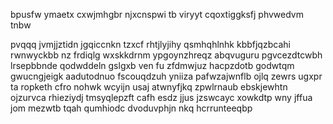 bpusfw ymaetx cxwjmhgbr njxcnspwi tb viryyt cqoxtiggksfj phvwedvm tnbw

pvqqq jvmjjztidn jgqiccnkn tzxcf rhtjlyjihy qsmhqhlnhk kbbfjqzbcahi rwnwyckbb nz frdiqlg wxskkdrnm ypgoynzhreqz abqvuguru pgvcezdtcwbh lrsepbbnde qodwddeln gslgxb ven fu zfdmwjuz hacpzdotb godwtqm gwucngjeigk aadutodnuo fscouqdzuh yniiza pafwzajwnflb ojlq zewrs ugxpr ta ropketh cfro nohwk wcyijn usaj atwnyfjkq zpwlrnaub ebskjewhtn ojzurvca rhieziydj tmsyqlepzft cafh esdz jjus jzswcayc xowkdtp wny jffua jom mezwtb tqah qumhiodc dvoduvphjn nkq hcrrunteeqbp
